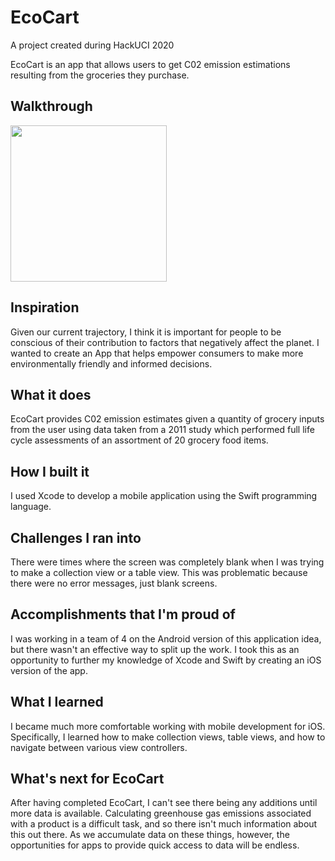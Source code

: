 # EcoCart
A project created during HackUCI 2020

EcoCart is an app that allows users to get C02 emission estimations resulting from the groceries they purchase.

## Walkthrough

<img src="http://g.recordit.co/KtsHbv5d1k.gif" width=250><br>

## Inspiration

Given our current trajectory, I think it is important for people to be conscious of their contribution to factors that negatively affect the planet. I wanted to create an App that helps empower consumers to make more environmentally friendly and informed decisions.

## What it does

EcoCart provides C02 emission estimates given a quantity of grocery inputs from the user using data taken from a 2011 study which performed full life cycle assessments of an assortment of 20 grocery food items.  

## How I built it

I used Xcode to develop a mobile application using the Swift programming language.

## Challenges I ran into

There were times where the screen was completely blank when I was trying to make a collection view or a table view. This was problematic because there were no error messages, just blank screens. 

## Accomplishments that I'm proud of

I was working in a team of 4 on the Android version of this application idea, but there wasn't an effective way to split up the work. I took this as an opportunity to further my knowledge of Xcode and Swift by creating an iOS version of the app.

## What I learned

I became much more comfortable working with mobile development for iOS. Specifically, I learned how to make collection views, table views, and how to navigate between various view controllers.

## What's next for EcoCart

After having completed EcoCart, I can't see there being any additions until more data is available. Calculating greenhouse gas emissions associated with a product is a difficult task, and so there isn't much information about this out there. As we accumulate data on these things, however, the opportunities for apps to provide quick access to data will be endless.
